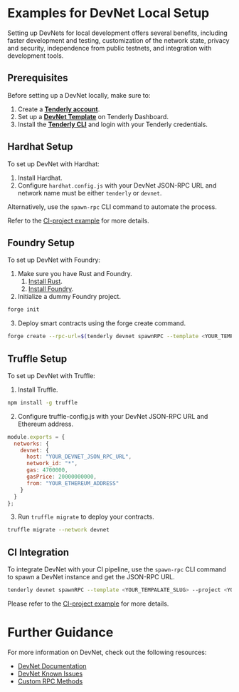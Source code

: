 # Examples for DevNet Local Setup

Setting up DevNets for local development offers several benefits, including faster development and testing, customization of the network state, privacy and security, independence from public testnets, and integration with development tools.

## Prerequisites
Before setting up a DevNet locally, make sure to:

1. Create a [**Tenderly account**](https://dashboard.tenderly.co/register?redirectTo=devnets).
2. Set up a [**DevNet Template**](https://dashboard.tenderly.co/register?redirectTo=devnets) on Tenderly Dashboard.
3. Install the [**Tenderly CLI**](https://docs.tenderly.co/tenderly-cli/installation) and login with your Tenderly credentials.
 

## Hardhat Setup
To set up DevNet with Hardhat:

1. Install Hardhat.
2. Configure `hardhat.config.js` with your DevNet JSON-RPC URL and network name must be either `tenderly` or `devnet`. 

Alternatively, use the `spawn-rpc` CLI command to automate the process.


Refer to the [CI-project example](CI-project) for more details.

## Foundry Setup
To set up DevNet with Foundry:

1. Make sure you have Rust and Foundry.
   1. [Install Rust](https://www.rust-lang.org/tools/install).
   2. [Install Foundry](https://github.com/gakonst/foundry/).
2. Initialize a dummy Foundry project.
```bash
forge init
```
3. Deploy smart contracts using the forge create command.
```bash
forge create --rpc-url=$(tenderly devnet spawnRPC --template <YOUR_TEMPALATE_SLUG> --project <YOUR_PROJECT_SLUG>) ./src/Counter.sol:Counter --unlocked --from 0x0000000000000000000000000000000000000000
```

## Truffle Setup
To set up DevNet with Truffle:

1. Install Truffle.
```bash
npm install -g truffle
```
2. Configure truffle-config.js with your DevNet JSON-RPC URL and Ethereum address.
```javascript
module.exports = {
  networks: {
    devnet: {
      host: "YOUR_DEVNET_JSON_RPC_URL",
      network_id: "*",
      gas: 4700000,
      gasPrice: 20000000000,
      from: "YOUR_ETHEREUM_ADDRESS"
    }
  }
};
```
3. Run `truffle migrate` to deploy your contracts.
```bash
truffle migrate --network devnet
```

## CI Integration
To integrate DevNet with your CI pipeline, use the `spawn-rpc` CLI command to spawn a DevNet instance and get the JSON-RPC URL.

```bash
tenderly devnet spawnRPC --template <YOUR_TEMPALATE_SLUG> --project <YOUR_PROJECT_SLUG>
```

Please refer to the [CI-project example](CI-project) for more details.

# Further Guidance
For more information on DevNet, check out the following resources:
- [DevNet Documentation](https://docs.tenderly.co/devnets)
- [DevNet Known Issues](https://docs.tenderly.co/devnets/references/known-issues)
- [Custom RPC Methods](https://docs.tenderly.co/devnets/references/custom-rpc-methods)
